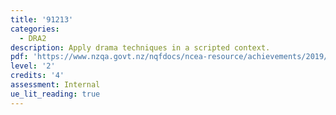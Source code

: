 ```yaml
---
title: '91213'
categories:
  - DRA2
description: Apply drama techniques in a scripted context.
pdf: 'https://www.nzqa.govt.nz/nqfdocs/ncea-resource/achievements/2019/as91213.pdf'
level: '2'
credits: '4'
assessment: Internal
ue_lit_reading: true
---
```


